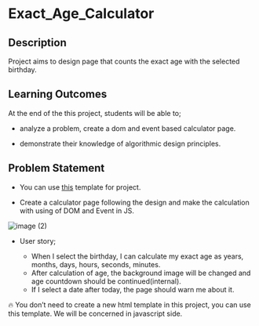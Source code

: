 # Exact_Age_Calculator

## Description
Project aims to design page that counts the exact age with the selected birthday.


## Learning Outcomes

At the end of the this project, students will be able to;

- analyze a problem, create a dom and event based calculator page.

- demonstrate their knowledge of algorithmic design principles.

   
## Problem Statement

- You can use [this](https://github.com/clarusway/clarusway-full-stack-10-21/tree/main/javascript/Projects/JS%20-%20Project-01_Exact_Age_Calculator) template for project.

- Create a calculator page following the design and make the calculation with using of DOM and Event in JS.

![image (2)](https://user-images.githubusercontent.com/65361299/152811245-1ac34e0a-f63a-4c36-ba52-d9af0ac08168.png)
-  User story;

   - When I select the birthday, I can calculate my exact age as years, months, days, hours, seconds, minutes.
   - After calculation of age, the background image will be changed and age countdown should be continued(internal).
   - If I select a date after today, the page should warn me about it.

🔥 You don’t need to create a new html template in this project, you can use this template. We will be concerned in javascript side.

